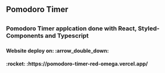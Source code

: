 <h2>Pomodoro Timer<h2>

<h3>Pomodoro Timer applcation done with React, Styled-Components and Typescript<h3>

<h4>Website deploy on: :arrow_double_down:<h4>

<h4> :rocket: :https://pomodoro-timer-red-omega.vercel.app/ <h4>
